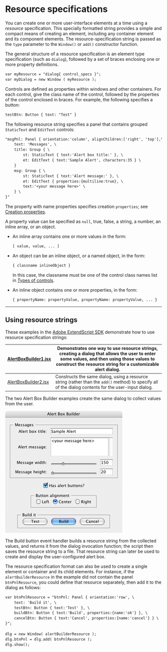 # Resource specifications

You can create one or more user-interface elements at a time using a *resource* specification. This specially formatted string provides a simple and compact means of creating an element, including any container element and its component elements. The resource-specification string is passed as the `type` parameter to the `Window()` or `add()` constructor function.

The general structure of a resource specification is an element type specification (such as `dialog`), followed by a set of braces enclosing one or more property definitions.

```default
var myResource = "dialog{ control_specs }";
var myDialog = new Window ( myResource );
```

Controls are defined as properties within windows and other containers. For each control, give the class name of the control, followed by the properties of the control enclosed in braces. For example, the following specifies a button:

```default
testBtn: Button { text: "Test" }
```

The following resource string specifies a panel that contains grouped `StaticText` and `EditText` controls:

```default
"msgPnl: Panel { orientation:'column', alignChildren:['right', 'top'],\
    text: 'Messages', \
    title: Group { \
        st: StaticText { text:'Alert box title:' }, \
        et: EditText { text:'Sample Alert', characters:35 } \
    }
    msg: Group { \
        st: StaticText { text:'Alert message:' }, \
        et: EditText { properties:{multiline:true}, \
        text:'<your message here>' \
    } \
}"
```

The property with name properties specifies creation `properties`; see [Creation properties](scriptui-programming-model.md#creation-properties).

A property value can be specified as `null`, true, false, a string, a number, an inline array, or an object.

- An inline array contains one or more values in the form:
    ```default
    [ value, value, ... ]
    ```
- An object can be an inline object, or a named object, in the form:
    ```default
    { classname inlineObject }
    ```

    In this case, the classname must be one of the control class names list in [Types of controls](types-of-controls.md).
- An inline object contains one or more properties, in the form:
    ```default
    { propertyName: propertyValue, propertyName: propertyValue, ... }
    ```

---

## Using resource strings

These examples in the [Adobe ExtendScript SDK](https://github.com/Adobe-CEP/CEP-Resources/tree/master/ExtendScript-Toolkit) demonstrate how to use resource specification strings:

| [AlertBoxBuilder1.jsx](https://github.com/Adobe-CEP/CEP-Resources/blob/master/ExtendScript-Toolkit/Samples/javascript/AlertBoxBuilder1.jsx)   | Demonstrates one way to use resource strings, creating a dialog that allows the user to enter some values, and then using those values to construct the resource string for a customizable alert dialog.   |
|-----------------------------------------------------------------------------------------------------------------------------------------------|------------------------------------------------------------------------------------------------------------------------------------------------------------------------------------------------------------|
| [AlertBoxBuilder2.jsx](https://github.com/Adobe-CEP/CEP-Resources/blob/master/ExtendScript-Toolkit/Samples/javascript/AlertBoxBuilder2.jsx)   | Constructs the same dialog, using a resource string (rather than the `add()` method) to specify all of the dialog contents for the user-input dialog.                                                      |

The two Alert Box Builder examples create the same dialog to collect values from the user.

![Resource Strings Window](user-interface-tools/_static/04_user-interface-tools_defining-behavior_resource-strings.jpg)

The Build button event handler builds a resource string from the collected values, and returns it from the dialog invocation function; the script then saves the resource string to a file. That resource string can later be used to create and display the user-configured alert box.

The resource specification format can also be used to create a single element or container and its child elements. For instance, if the `alertBuilderResource` in the example did not contain the panel `btnPnlResource`, you could define that resource separately, then add it to the dialog as follows:

```default
var btnPnlResource = "btnPnl: Panel { orientation:'row', \
    text: 'Build it', \
    testBtn: Button { text:'Test' }, \
    buildBtn: Button { text:'Build', properties:{name:'ok'} }, \
    cancelBtn: Button { text:'Cancel', properties:{name:'cancel'} } \
}";

dlg = new Window( alertBuilderResource );
dlg.btnPnl = dlg.add( btnPnlResource );
dlg.show();
```
